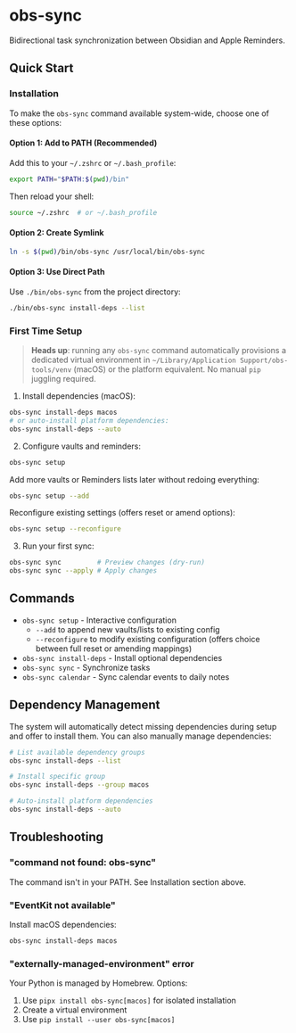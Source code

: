 # obs-sync

Bidirectional task synchronization between Obsidian and Apple Reminders.

## Quick Start

### Installation

To make the `obs-sync` command available system-wide, choose one of these options:

#### Option 1: Add to PATH (Recommended)
Add this to your `~/.zshrc` or `~/.bash_profile`:
```bash
export PATH="$PATH:$(pwd)/bin"
```
Then reload your shell:
```bash
source ~/.zshrc  # or ~/.bash_profile
```

#### Option 2: Create Symlink
```bash
ln -s $(pwd)/bin/obs-sync /usr/local/bin/obs-sync
```

#### Option 3: Use Direct Path
Use `./bin/obs-sync` from the project directory:
```bash
./bin/obs-sync install-deps --list
```

### First Time Setup

> **Heads up**: running any `obs-sync` command automatically provisions a dedicated
> virtual environment in `~/Library/Application Support/obs-tools/venv` (macOS)
> or the platform equivalent. No manual `pip` juggling required.

1. Install dependencies (macOS):
```bash
obs-sync install-deps macos
# or auto-install platform dependencies:
obs-sync install-deps --auto
```

2. Configure vaults and reminders:
```bash
obs-sync setup
```
Add more vaults or Reminders lists later without redoing everything:
```bash
obs-sync setup --add
```
Reconfigure existing settings (offers reset or amend options):
```bash
obs-sync setup --reconfigure
```

3. Run your first sync:
```bash
obs-sync sync         # Preview changes (dry-run)
obs-sync sync --apply # Apply changes
```

## Commands

- `obs-sync setup` - Interactive configuration
  - `--add` to append new vaults/lists to existing config
  - `--reconfigure` to modify existing configuration (offers choice between full reset or amending mappings)
- `obs-sync install-deps` - Install optional dependencies
- `obs-sync sync` - Synchronize tasks
- `obs-sync calendar` - Sync calendar events to daily notes

## Dependency Management

The system will automatically detect missing dependencies during setup and offer to install them. You can also manually manage dependencies:

```bash
# List available dependency groups
obs-sync install-deps --list

# Install specific group
obs-sync install-deps --group macos

# Auto-install platform dependencies
obs-sync install-deps --auto
```

## Troubleshooting

### "command not found: obs-sync"
The command isn't in your PATH. See Installation section above.

### "EventKit not available"
Install macOS dependencies:
```bash
obs-sync install-deps macos
```

### "externally-managed-environment" error
Your Python is managed by Homebrew. Options:
1. Use `pipx install obs-sync[macos]` for isolated installation
2. Create a virtual environment
3. Use `pip install --user obs-sync[macos]`